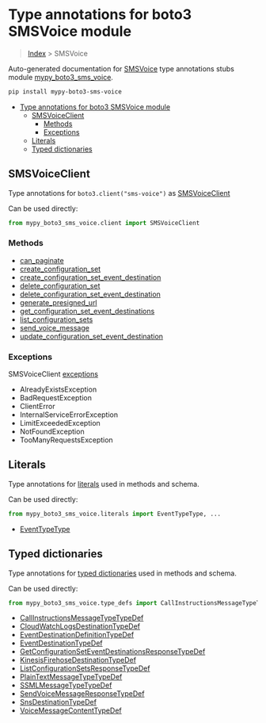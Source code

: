 # Type annotations for boto3 SMSVoice module

> [Index](..) > SMSVoice

Auto-generated documentation for
[SMSVoice](https://boto3.amazonaws.com/v1/documentation/api/1.17.73/reference/services/sms-voice.html#SMSVoice)
type annotations stubs module
[mypy_boto3_sms_voice](https://pypi.org/project/mypy-boto3-sms-voice/).

```bash
pip install mypy-boto3-sms-voice
```

- [Type annotations for boto3 SMSVoice module](#type-annotations-for-boto3-smsvoice-module)
  - [SMSVoiceClient](#smsvoiceclient)
    - [Methods](#methods)
    - [Exceptions](#exceptions)
  - [Literals](#literals)
  - [Typed dictionaries](#typed-dictionaries)

## SMSVoiceClient

Type annotations for `boto3.client("sms-voice")` as
[SMSVoiceClient](./client.md)

Can be used directly:

```python
from mypy_boto3_sms_voice.client import SMSVoiceClient
```

### Methods

- [can_paginate](./client.md#can_paginate)
- [create_configuration_set](./client.md#create_configuration_set)
- [create_configuration_set_event_destination](./client.md#create_configuration_set_event_destination)
- [delete_configuration_set](./client.md#delete_configuration_set)
- [delete_configuration_set_event_destination](./client.md#delete_configuration_set_event_destination)
- [generate_presigned_url](./client.md#generate_presigned_url)
- [get_configuration_set_event_destinations](./client.md#get_configuration_set_event_destinations)
- [list_configuration_sets](./client.md#list_configuration_sets)
- [send_voice_message](./client.md#send_voice_message)
- [update_configuration_set_event_destination](./client.md#update_configuration_set_event_destination)

### Exceptions

SMSVoiceClient [exceptions](./client.md#exceptions)

- AlreadyExistsException
- BadRequestException
- ClientError
- InternalServiceErrorException
- LimitExceededException
- NotFoundException
- TooManyRequestsException

## Literals

Type annotations for [literals](./literals.md) used in methods and schema.

Can be used directly:

```python
from mypy_boto3_sms_voice.literals import EventTypeType, ...
```

- [EventTypeType](./literals.md#eventtypetype)

## Typed dictionaries

Type annotations for [typed dictionaries](./type_defs.md) used in methods and
schema.

Can be used directly:

```python
from mypy_boto3_sms_voice.type_defs import CallInstructionsMessageTypeTypeDef, ...
```

- [CallInstructionsMessageTypeTypeDef](./type_defs.md#callinstructionsmessagetypetypedef)
- [CloudWatchLogsDestinationTypeDef](./type_defs.md#cloudwatchlogsdestinationtypedef)
- [EventDestinationDefinitionTypeDef](./type_defs.md#eventdestinationdefinitiontypedef)
- [EventDestinationTypeDef](./type_defs.md#eventdestinationtypedef)
- [GetConfigurationSetEventDestinationsResponseTypeDef](./type_defs.md#getconfigurationseteventdestinationsresponsetypedef)
- [KinesisFirehoseDestinationTypeDef](./type_defs.md#kinesisfirehosedestinationtypedef)
- [ListConfigurationSetsResponseTypeDef](./type_defs.md#listconfigurationsetsresponsetypedef)
- [PlainTextMessageTypeTypeDef](./type_defs.md#plaintextmessagetypetypedef)
- [SSMLMessageTypeTypeDef](./type_defs.md#ssmlmessagetypetypedef)
- [SendVoiceMessageResponseTypeDef](./type_defs.md#sendvoicemessageresponsetypedef)
- [SnsDestinationTypeDef](./type_defs.md#snsdestinationtypedef)
- [VoiceMessageContentTypeDef](./type_defs.md#voicemessagecontenttypedef)
